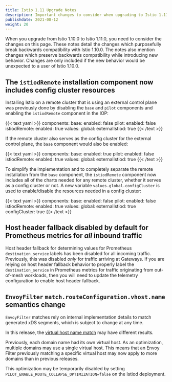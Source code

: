 ```yaml
---
title: Istio 1.11 Upgrade Notes
description: Important changes to consider when upgrading to Istio 1.11.0.
publishdate: 2021-08-12
weight: 20
---
```


When you upgrade from Istio 1.10.0 to Istio 1.11.0, you need to consider the changes on this page.
These notes detail the changes which purposefully break backwards compatibility with Istio 1.10.0.
The notes also mention changes which preserve backwards compatibility while introducing new behavior.
Changes are only included if the new behavior would be unexpected to a user of Istio 1.10.0.

## The `istiodRemote` installation component now includes config cluster resources

Installing Istio on a remote cluster that is using an external control plane was previously done by disabling the `base` and `pilot`
components and enabling the `istiodRemote` component in the IOP:

{{< text yaml >}}
components:
  base:
    enabled: false
  pilot:
    enabled: false
  istiodRemote:
    enabled: true
values:
  global:
    externalIstiod: true
{{< /text >}}

If the remote cluster also serves as the config cluster for the external control plane,
the `base` component would also be enabled:

{{< text yaml >}}
components:
  base:
    enabled: true
  pilot:
    enabled: false
  istiodRemote:
    enabled: true
values:
  global:
    externalIstiod: true
{{< /text >}}

To simplify the implementation and to completely separate the remote installation from the `base` component,
the `istiodRemote` component now includes all of the charts needed for any remote cluster, whether it serves as a config
cluster or not. A new variable `values.global.configCluster` is used to enable/disable the resources needed
in a config cluster:

{{< text yaml >}}
components:
  base:
    enabled: false
  pilot:
    enabled: false
  istiodRemote:
    enabled: true
values:
  global:
    externalIstiod: true
    configCluster: true
{{< /text >}}

## Host header fallback disabled by default for Prometheus metrics for *all* inbound traffic

Host header fallback for determining values for Prometheus `destination_service` labels has been disabled for all incoming traffic.
Previously, this was disabled *only* for traffic arriving at Gateways. If you are relying on host header fallback behavior to properly
label the `destination_service` in Prometheus metrics for traffic originating from out-of-mesh workloads, then you will need to update the telemetry
configuration to enable host header fallback.

## `EnvoyFilter` `match.routeConfiguration.vhost.name` semantics change

`EnvoyFilter` matches rely on internal implementation details to match generated xDS segments, which is subject to change at any time.

In this release, the [virtual host name match](/docs/reference/config/networking/envoy-filter/#EnvoyFilter-RouteConfigurationMatch-VirtualHostMatch) may have different results.

Previously, each domain name had its own virtual host. As an optimization, multiple domains may use a single virtual host.
This means that an Envoy Filter previously matching a specific virtual host may now apply to more domains than in previous releases.

This optimization may be temporarily disabled by setting `PILOT_ENABLE_ROUTE_COLLAPSE_OPTIMIZATION=false` on the Istiod deployment.
